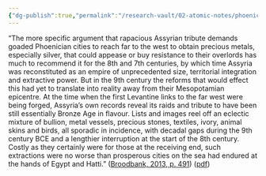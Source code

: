 ```yaml
---
{"dg-publish":true,"permalink":"/research-vault/02-atomic-notes/phoenicia-had-already-begun-their-westward-looking-push-before-assyria-began-truly-exerting-pressure-so-this-cannot-explain-it-all/"}
---
```


“The more specific argument that rapacious Assyrian tribute demands goaded Phoenician cities to reach far to the west to obtain precious metals, especially silver, that could appease or buy resistance to their overlords has much to recommend it for the 8th and 7th centuries, by which time Assyria was reconstituted as an empire of unprecedented size, territorial integration and extractive power. But in the 9th century the reforms that would effect this had yet to translate into reality away from their Mesopotamian epicentre. At the time when the first Levantine links to the far west were being forged, Assyria’s own records reveal its raids and tribute to have been still essentially Bronze Age in flavour. Lists and images reel off an eclectic mixture of bullion, metal vessels, precious stones, textiles, ivory, animal skins and birds, all sporadic in incidence, with decadal gaps during the 9th century BCE and a lengthier interruption at the start of the 8th century. Costly as they certainly were for those at the receiving end, such extractions were no worse than prosperous cities on the sea had endured at the hands of Egypt and Hatti.” ([Broodbank, 2013, p. 491](zotero://select/library/items/IR54JIQG)) ([pdf](zotero://open-pdf/library/items/85K7BT2G?page=458&annotation=HXSBI7XE))